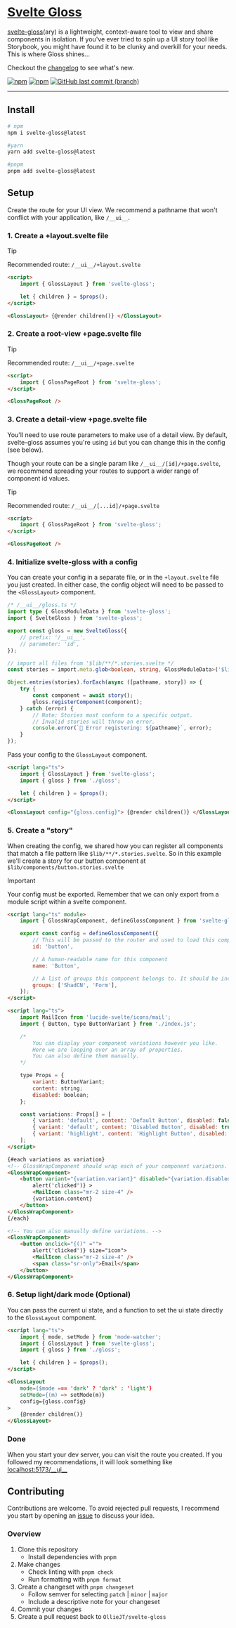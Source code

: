 # [Svelte Gloss](https://www.npmjs.com/package/svelte-gloss)

[svelte-gloss](https://www.npmjs.com/package/svelte-gloss)(ary) is a lightweight, context-aware tool to view and share components in isolation. If you've ever tried to spin up a UI story tool like Storybook, you might have found it to be clunky and overkill for your needs. This is where Gloss shines...

Checkout the <a href="https://github.com/OllieJT/gloss/blob/main/CHANGELOG.md">changelog</a> to see what's new.

[![npm](https://img.shields.io/github/v/release/OllieJT/gloss?style=plastic)](https://github.com/OllieJT/gloss/releases) [![npm](https://img.shields.io/npm/dt/svelte-gloss?style=plastic)](https://www.npmjs.com/package/svelte-gloss) [![GitHub last commit (branch)](https://img.shields.io/github/last-commit/OllieJT/gloss/main?style=plastic)](https://github.com/OllieJT/gloss/blob/main/CHANGELOG.md)

---

## Install

```bash
# npm
npm i svelte-gloss@latest

#yarn
yarn add svelte-gloss@latest

#pnpm
pnpm add svelte-gloss@latest
```

## Setup

Create the route for your UI view. We recommend a pathname that won't conflict with your application, like `/__ui__`.

### 1. Create a +layout.svelte file

> [!TIP]
> Recommended route: `/__ui__/+layout.svelte`

```html
<script>
	import { GlossLayout } from 'svelte-gloss';

	let { children } = $props();
</script>

<GlossLayout> {@render children()} </GlossLayout>
```

### 2. Create a root-view +page.svelte file

> [!TIP]
> Recommended route: `/__ui__/+page.svelte`

```html
<script>
	import { GlossPageRoot } from 'svelte-gloss';
</script>

<GlossPageRoot />
```

### 3. Create a detail-view +page.svelte file

You'll need to use route parameters to make use of a detail view. By default, svelte-gloss assumes you're using `id` but you can change this in the config (see below).

Though your route can be a single param like `/__ui__/[id]/+page.svelte`, we recommend spreading your routes to support a wider range of component id values.

> [!TIP]
> Recommended route: `/__ui__/[...id]/+page.svelte`

```html
<script>
	import { GlossPageRoot } from 'svelte-gloss';
</script>

<GlossPageRoot />
```

### 4. Initialize svelte-gloss with a config

You can create your config in a separate file, or in the `+layout.svelte` file you just created. In either case, the config object will need to be passed to the `<GlossLayout>` component.

```ts
/* /__ui__/gloss.ts */
import type { GlossModuleData } from 'svelte-gloss';
import { SvelteGloss } from 'svelte-gloss';

export const gloss = new SvelteGloss({
	// prefix: '/__ui__',
	// parameter: 'id',
});

// import all files from '$lib/**/*.stories.svelte */
const stories = import.meta.glob<boolean, string, GlossModuleData>('$lib/**/*.stories.svelte');

Object.entries(stories).forEach(async ([pathname, story]) => {
	try {
		const component = await story();
		gloss.registerComponent(component);
	} catch (error) {
		// Note: Stories must conform to a specific output.
		// Invalid stories will throw an error.
		console.error(`🚧 Error registering: ${pathname}`, error);
	}
});
```

Pass your config to the `GlossLayout` component.

```html
<script lang="ts">
	import { GlossLayout } from 'svelte-gloss';
	import { gloss } from './gloss';

	let { children } = $props();
</script>

<GlossLayout config="{gloss.config}"> {@render children()} </GlossLayout>
```

### 5. Create a "story"

When creating the config, we shared how you can register all components that match a file pattern like `$lib/**/*.stories.svelte`. So in this example we'll create a story for our button component at `$lib/components/button.stories.svelte`

> [!IMPORTANT]
> Your config must be exported. Remember that we can only export from a module script within a svelte component.

```html
<script lang="ts" module>
	import { GlossWrapComponent, defineGlossComponent } from 'svelte-gloss';

	export const config = defineGlossComponent({
		// This will be passed to the router and used to load this component based on the url.
		id: 'button',

		// A human-readable name for this component
		name: 'Button',

		// A list of groups this component belongs to. It should be included in at least one group.
		groups: ['ShadCN', 'Form'],
	});
</script>

<script lang="ts">
	import MailIcon from 'lucide-svelte/icons/mail';
	import { Button, type ButtonVariant } from './index.js';

	/*
		You can display your component variations however you like.
		Here we are looping over an array of properties.
		You can also define them manually.
	*/

	type Props = {
		variant: ButtonVariant;
		content: string;
		disabled: boolean;
	};

	const variations: Props[] = [
		{ variant: 'default', content: 'Default Button', disabled: false },
		{ variant: 'default', content: 'Disabled Button', disabled: true },
		{ variant: 'highlight', content: 'Highlight Button', disabled: false },
	];
</script>

{#each variations as variation}
<!-- GlossWrapComponent should wrap each of your component variations. -->
<GlossWrapComponent>
	<button variant="{variation.variant}" disabled="{variation.disabled}" onclick="{()" ="">
		alert('clicked')} >
		<MailIcon class="mr-2 size-4" />
		{variation.content}
	</button>
</GlossWrapComponent>
{/each}

<!-- You can also manually define variations. -->
<GlossWrapComponent>
	<button onclick="{()" ="">
		alert('clicked')} size="icon">
		<MailIcon class="mr-2 size-4" />
		<span class="sr-only">Email</span>
	</button>
</GlossWrapComponent>
```

### 6. Setup light/dark mode (Optional)

You can pass the current ui state, and a function to set the ui state directly to the `GlossLayout` component.

```html
<script lang="ts">
	import { mode, setMode } from 'mode-watcher';
	import { GlossLayout } from 'svelte-gloss';
	import { gloss } from './gloss';

	let { children } = $props();
</script>

<GlossLayout
	mode={$mode === 'dark' ? 'dark' : 'light'}
	setMode={(m) => setMode(m)}
	config={gloss.config}
>
	{@render children()}
</GlossLayout>

```

### Done

When you start your dev server, you can visit the route you created. If you followed my recommendations, it will look something like [localhost:5173/\_\_ui\_\_](http://localhost:5173/__ui__)

## Contributing

Contributions are welcome. To avoid rejected pull requests, I recommend you start by opening an [issue](https://github.com/OllieJT/gloss/issues) to discuss your idea.

### Overview

1. Clone this repository
   - Install dependencies with `pnpm`
2. Make changes
   - Check linting with `pnpm check`
   - Run formatting with `pnpm format`
3. Create a changeset with `pnpm changeset`
   - Follow semver for selecting `patch` | `minor` | `major`
   - Include a descriptive note for your changeset
4. Commit your changes
5. Create a pull request back to `OllieJT/svelte-gloss`
